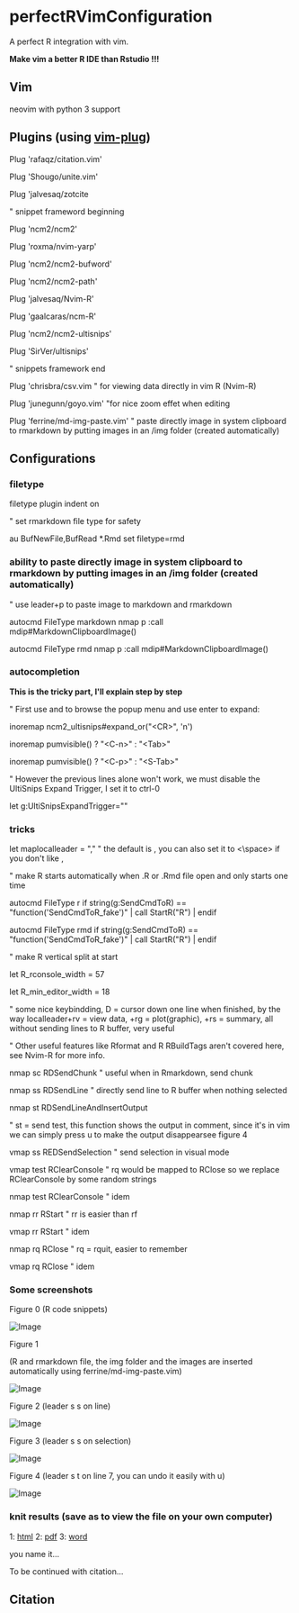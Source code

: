 # perfectRVimConfiguration

A perfect R integration with vim. 

**Make vim a better R IDE than Rstudio !!!**

## Vim 

neovim with python 3 support

## Plugins (using [vim-plug](https://github.com/junegunn/vim-plug))

Plug 'rafaqz/citation.vim'

Plug 'Shougo/unite.vim'

Plug 'jalvesaq/zotcite

" snippet frameword beginning

Plug 'ncm2/ncm2'

Plug 'roxma/nvim-yarp'

Plug 'ncm2/ncm2-bufword'

Plug 'ncm2/ncm2-path'

Plug 'jalvesaq/Nvim-R'

Plug 'gaalcaras/ncm-R'

Plug 'ncm2/ncm2-ultisnips'

Plug 'SirVer/ultisnips'  

" snippets framework end

Plug 'chrisbra/csv.vim " for viewing data directly in vim R (Nvim-R)

Plug 'junegunn/goyo.vim'  "for nice zoom effet when editing

Plug 'ferrine/md-img-paste.vim' " paste directly image in system clipboard to rmarkdown by putting images in an /img folder (created automatically)

## Configurations

### filetype

filetype plugin indent on

" set rmarkdown file type for safety

au BufNewFile,BufRead *.Rmd set filetype=rmd

### ability to paste directly image in system clipboard to rmarkdown by putting images in an /img folder (created automatically)

" use leader+p to paste image to markdown and rmarkdown

autocmd FileType markdown nmap <silent> <leader>p :call mdip#MarkdownClipboardImage()<CR>
  
autocmd FileType rmd nmap <silent> <leader>p :call mdip#MarkdownClipboardImage()<CR>


### autocompletion

**This is the tricky part, I'll explain step by step**

" First use <TAB> and <shift tab> to browse the popup menu and use enter to expand:
  
inoremap <silent> <expr> <CR> ncm2_ultisnips#expand_or("\<CR>", 'n')
  
inoremap <expr> <Tab> pumvisible() ? "\<C-n>" : "\<Tab>"
  
inoremap <expr> <S-Tab> pumvisible() ? "\<C-p>" : "\<S-Tab>"

" However the previous lines alone won't work, we must disable the UltiSnips Expand Trigger, I set it to ctrl-0

let g:UltiSnipsExpandTrigger="<c-0>"

  
### tricks

let maplocalleader = ","   " the default is \, you can also set it to <\space> if you don't like ,

" make R starts automatically when .R or .Rmd file open and only starts one time

autocmd FileType r if string(g:SendCmdToR) == "function('SendCmdToR_fake')" | call StartR("R") | endif

autocmd FileType rmd if string(g:SendCmdToR) == "function('SendCmdToR_fake')" | call StartR("R") | endif

" make R vertical split at start

let R_rconsole_width = 57

let R_min_editor_width = 18

" some nice keybindding, D = cursor down one line when finished, by the way localleader+rv = view data, +rg = plot(graphic), +rs = summary, all without sending lines to R buffer, very useful

" Other useful features like Rformat and R RBuildTags aren't covered here, see Nvim-R for more info.

nmap <LocalLeader>sc <Plug>RDSendChunk   " useful when in Rmarkdown, send chunk
  
nmap <LocalLeader>ss <Plug>RDSendLine    " directly send line to R buffer when nothing selected   
  
nmap <LocalLeader>st <Plug>RDSendLineAndInsertOutput  
  
" st = send test, this function shows the output in comment, since it's in vim we can simply press u to make the output disappearsee figure 4

vmap <LocalLeader>ss <Plug>REDSendSelection " send selection in visual mode
  
vmap <LocalLeader>test <Plug>RClearConsole   " rq would be mapped to RClose so we replace RClearConsole by some random strings
  
nmap <LocalLeader>test <Plug>RClearConsole " idem
  
nmap <LocalLeader>rr <Plug>RStart  " rr is easier than rf
  
vmap <LocalLeader>rr <Plug>RStart " idem
  
nmap <LocalLeader>rq <Plug>RClose " rq = rquit, easier to remember
  
vmap <LocalLeader>rq <Plug>RClose " idem
  
### Some screenshots

Figure 0 (R code snippets)

![Image](img/1553112465-28002.png)

Figure 1 

(R and rmarkdown file, the img folder and the images are inserted automatically using ferrine/md-img-paste.vim)

![Image](img/1553110909-4357.png)

Figure 2 (leader s s on line)

![Image](img/1553110117-26114.png)

Figure 3 (leader s s on selection)

![Image](img/1553110189-31788.png)

Figure 4 (leader s t on line 7, you can undo it easily with u)

![Image](img/1553110242-16740.png)

### knit results (save as to view the file on your own computer)

1: [html](knitOutput/test.html)
2: [pdf](knitOutput/test.pdf)
3: [word](knitOutput/test.docx)

you name it...

To be continued with citation...

## Citation


